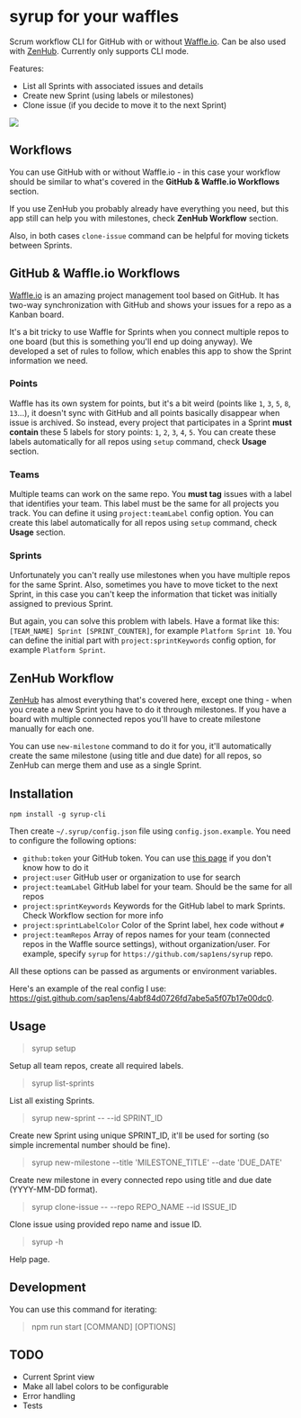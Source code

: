 # syrup for your waffles

Scrum workflow CLI for GitHub with or without [Waffle.io](https://waffle.io). Can be also used with [ZenHub](https://www.zenhub.com). Currently only supports CLI mode.

Features:
- List all Sprints with associated issues and details
- Create new Sprint (using labels or milestones)
- Clone issue (if you decide to move it to the next Sprint)

![](https://db.tt/bxxiKMdK)

## Workflows

You can use GitHub with or without Waffle.io - in this case your workflow should be similar to what's covered in the **GitHub & Waffle.io Workflows** section.

If you use ZenHub you probably already have everything you need, but this app still can help you with milestones, check **ZenHub Workflow** section.

Also, in both cases `clone-issue` command can be helpful for moving tickets between Sprints.

## GitHub & Waffle.io Workflows

[Waffle.io](https://waffle.io) is an amazing project management tool based on GitHub. It has two-way synchronization with GitHub and shows
your issues for a repo as a Kanban board.

It's a bit tricky to use Waffle for Sprints when you connect multiple repos to one board (but this is something you'll end up doing anyway). We developed a set of rules to follow, which enables this app to show the Sprint information we need.

### Points

Waffle has its own system for points, but it's a bit weird (points like `1`, `3`, `5`, `8`, `13`...), it doesn't sync with GitHub and all points basically disappear when issue is archived. So instead, every project that participates in a Sprint **must contain** these 5 labels for story points: `1`, `2`, `3`, `4`, `5`. You can create these labels automatically for all repos using `setup` command, check **Usage** section.

### Teams

Multiple teams can work on the same repo. You **must tag** issues with a label that identifies your team. This label must be the same for all projects you track. You can define it using `project:teamLabel` config option. You can create this label automatically for all repos using `setup` command, check **Usage** section.

### Sprints

Unfortunately you can't really use milestones when you have multiple repos for the same Sprint. Also, sometimes you have to move ticket to the next Sprint, in this case you can't keep the information that ticket was initially assigned to previous Sprint.

But again, you can solve this problem with labels. Have a format like this: `[TEAM_NAME] Sprint [SPRINT_COUNTER]`, for example `Platform Sprint 10`. You can define the initial part with `project:sprintKeywords` config option, for example `Platform Sprint`.

## ZenHub Workflow

[ZenHub](https://www.zenhub.com) has almost everything that's covered here, except one thing - when you create a new Sprint you have to do it through milestones. If you have a board with multiple connected repos you'll have to create milestone manually for each one.

You can use `new-milestone` command to do it for you, it'll automatically create the same milestone (using title and due date) for all repos, so ZenHub can merge them and use as a single Sprint.

## Installation

```
npm install -g syrup-cli
```

Then create `~/.syrup/config.json` file using `config.json.example`. You need to configure the following options:

- `github:token` your GitHub token. You can use [this page](https://help.github.com/articles/creating-an-access-token-for-command-line-use/) if you don't know how to do it
- `project:user` GitHub user or organization to use for search
- `project:teamLabel` GitHub label for your team. Should be the same for all repos
- `project:sprintKeywords` Keywords for the GitHub label to mark Sprints. Check Workflow section for more info
- `project:sprintLabelColor` Color of the Sprint label, hex code without `#`
- `project:teamRepos` Array of repos names for your team (connected repos in the Waffle source settings), without organization/user. For example, specify `syrup` for `https://github.com/sap1ens/syrup` repo.

All these options can be passed as arguments or environment variables.

Here's an example of the real config I use: https://gist.github.com/sap1ens/4abf84d0726fd7abe5a5f07b17e00dc0.

## Usage

> syrup setup

Setup all team repos, create all required labels.

> syrup list-sprints

List all existing Sprints.

> syrup new-sprint -- --id SPRINT_ID

Create new Sprint using unique SPRINT_ID, it'll be used for sorting (so simple incremental number should be fine).

> syrup new-milestone --title 'MILESTONE_TITLE' --date 'DUE_DATE'

Create new milestone in every connected repo using title and due date (YYYY-MM-DD format).

> syrup clone-issue -- --repo REPO_NAME --id ISSUE_ID

Clone issue using provided repo name and issue ID.

> syrup -h

Help page.

## Development

You can use this command for iterating:

> npm run start [COMMAND] [OPTIONS]

## TODO

- Current Sprint view
- Make all label colors to be configurable
- Error handling
- Tests
